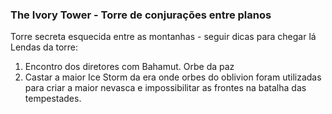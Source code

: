 ### The Ivory Tower - Torre de conjurações entre planos
Torre secreta esquecida entre as montanhas - seguir dicas para chegar lá 
Lendas da torre:
1. Encontro dos diretores com Bahamut. Orbe da paz
2. Castar a maior Ice Storm da era onde orbes do oblivion foram utilizadas para criar a maior nevasca e impossibilitar as frontes na batalha das tempestades.